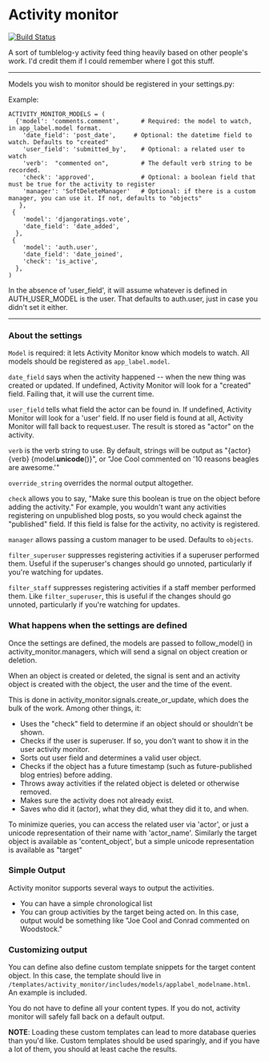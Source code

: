 # Activity monitor

[![Build Status](https://travis-ci.org/tBaxter/activity-monitor.svg?branch=master)](https://travis-ci.org/tBaxter/activity-monitor)

A sort of tumblelog-y activity feed thing heavily based on other people's work. I'd credit them if I could remember where I got this stuff.

--------

Models you wish to monitor should be registered in your settings.py:

Example:

    ACTIVITY_MONITOR_MODELS = (
      {'model': 'comments.comment',      # Required: the model to watch, in app_label.model format.
        'date_field': 'post_date',     # Optional: the datetime field to watch. Defaults to "created"
        'user_field': 'submitted_by',    # Optional: a related user to watch
        'verb':  "commented on",         # The default verb string to be recorded.
        'check': 'approved',             # Optional: a boolean field that must be true for the activity to register
        'manager': 'SoftDeleteManager'   # Optional: if there is a custom manager, you can use it. If not, defaults to "objects"
       },
     {
        'model': 'djangoratings.vote',
        'date_field': 'date_added',
      },
     {
        'model': 'auth.user',
        'date_field': 'date_joined',
        'check': 'is_active',
      },
    )


In the absence of 'user_field', it will assume whatever is defined in AUTH_USER_MODEL is the user. That defaults to auth.user, just in case you didn't set it either.

--------

### About the settings
`Model` is required: it lets Activity Monitor know which models to watch. All models should be registered as `app_label.model`.

`date_field` says when the activity happened -- when the new thing was created or updated. If undefined, Activity Monitor will look for a "created" field. Failing that, it will use the current time.

`user_field` tells what field the actor can be found in. If undefined, Activity Monitor will look for a 'user' field. If no user field is found at all, Activity Monitor will fall back to request.user. The result is stored as "actor" on the activity.

`verb` is the verb string to use. By default, strings will be output as "{actor} {verb} {model.__unicode__()}", or "Joe Cool commented on '10 reasons beagles are awesome.'"

`override_string` overrides the normal output altogether.

`check` allows you to say, "Make sure this boolean is true on the object before adding the activity." For example, you wouldn't want any activities registering on unpublished blog posts, so you would check against the "published" field. If this field is false for the activity, no activity is registered.

`manager` allows passing a custom manager to be used. Defaults to `objects`.

`filter_superuser` suppresses registering activities if a superuser performed them. Useful if the superuser's changes should go unnoted, particularly if you're watching for updates.

`filter_staff` suppresses registering activities if a staff member performed them. Like `filter_superuser`, this is useful if the changes should go unnoted, particularly if you're watching for updates.



### What happens when the settings are defined

Once the settings are defined, the models are passed to follow_model() in activity_monitor.managers, which will send a signal on object creation or deletion.

When an object is created or deleted, the signal is sent and an activity object is created with the object,
the user and the time of the event.

This is done in activity_monitor.signals.create_or_update, which does the bulk of the work. Among other things, it:

* Uses the "check" field to determine if an object should or shouldn't be shown.
* Checks if the user is superuser. If so, you don't want to show it in the user activity monitor.
* Sorts out user field and determines a valid user object.
* Checks if the object has a future timestamp (such as future-published blog entries) before adding.
* Throws away activities if the related object is deleted or otherwise removed.
* Makes sure the activity does not already exist.
* Saves who did it (actor), what they did, what they did it to, and when.

To minimize queries, you can access the related user via 'actor', or just a unicode representation of their name with 'actor_name'. Similarly the target object is available as 'content_object', but a simple unicode representation is available as "target"


### Simple Output
Activity monitor supports several ways to output the activities.
* You can have a simple chronological list
* You can group activities by the target being acted on. In this case, output would be something like "Joe Cool and Conrad commented on Woodstock."


### Customizing output
You can define also define custom template snippets for the target content object. In this case, the template should live in `/templates/activity_monitor/includes/models/applabel_modelname.html`. An example is included.

You do not have to define all your content types. If you do not, activity monitor will safely fall back on a default output.

**NOTE**: Loading these custom templates can lead to more database queries than you'd like. Custom templates should be used sparingly, and if you have a lot of them, you should at least cache the results.
